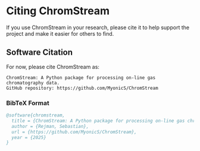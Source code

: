 # Citing ChromStream

If you use ChromStream in your research, please cite it to help support the project and make it easier for others to find.

## Software Citation

For now, please cite ChromStream as:

```
ChromStream: A Python package for processing on-line gas chromatography data.
GitHub repository: https://github.com/MyonicS/ChromStream
```

### BibTeX Format

```bibtex
@software{chromstream,
  title = {ChromStream: A Python package for processing on-line gas chromatography data},
  author = {Rejman, Sebastian},
  url = {https://github.com/MyonicS/ChromStream},
  year = {2025}
}
```